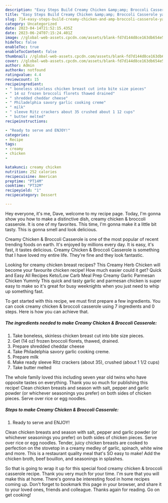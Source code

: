 ```yaml
---
description: "Easy Steps Build Creamy Chicken &amp;amp; Broccoli Casserole yang Very Delicious"
title: "Easy Steps Build Creamy Chicken &amp;amp; Broccoli Casserole yang Very Delicious"
slug: 714-easy-steps-build-creamy-chicken-and-amp-broccoli-casserole-yang-very-delicious
category: Uncategorized
date: 2023-04-14T21:52:15.435Z
date: 2023-06-24T07:15:24.401Z
image: //global-web-assets.cpcdn.com/assets/blank-fd7d144d8ce163db654e5a02c40b08a2775adb7897d16e4062681dc7e1b2800f.png
hideToc: false
enableToc: true
enableTocContent: false
thumbnail: //global-web-assets.cpcdn.com/assets/blank-fd7d144d8ce163db654e5a02c40b08a2775adb7897d16e4062681dc7e1b2800f.png
cover: //global-web-assets.cpcdn.com/assets/blank-fd7d144d8ce163db654e5a02c40b08a2775adb7897d16e4062681dc7e1b2800f.png
author: Admin
authorAv: notfound
ratingvalue: 4.4
reviewcount: 15
recipeingredient:
- " boneless skinless chicken breast cut into bite size pieces"
- " 14 oz frozen broccoli florets thawed drained"
- " shredded cheddar cheese"
- " Philadelphia savory garlic cooking creme"
- " milk"
- " sleeve Ritz crackers about 35 crushed about 1 12 cups"
- " butter melted"
recipeinstructions:

- "Ready to serve and ENJOY!"
categories:
- Recipe
tags:
- creamy
- chicken
- 

katakunci: creamy chicken  
nutrition: 252 calories
recipecuisine: American
preptime: "PT14M"
cooktime: "PT32M"
recipeyield: "1"
recipecategory: Dessert

---
```



Hey everyone, it's me, Dave, welcome to my recipe page. Today, I'm gonna show you how to make a distinctive dish, creamy chicken &amp; broccoli casserole. It is one of my favorites. This time, I'm gonna make it a little bit tasty. This is gonna smell and look delicious.

Creamy Chicken &amp; Broccoli Casserole is one of the most popular of recent trending foods on earth. It's enjoyed by millions every day. It is easy, it's fast, it tastes delicious. Creamy Chicken &amp; Broccoli Casserole is something that I have loved my entire life. They're fine and they look fantastic.

Looking for creamy chicken breast recipes? This Creamy Herb Chicken will become your favourite chicken recipe! How much easier could it get? Quick and Easy All Recipes Keto/Low Carb Meal Prep Creamy Garlic Parmesan Chicken Yummly This quick and tasty garlic and parmesan chicken is super easy to make so it&#39;s great for busy weeknights when you just need to whip up something fast.


To get started with this recipe, we must first prepare a few ingredients. You can cook creamy chicken &amp; broccoli casserole using 7 ingredients and 0 steps. Here is how you can achieve that.

<!--inarticleads1-->

##### The ingredients needed to make Creamy Chicken &amp; Broccoli Casserole:

1. Take  boneless, skinless chicken breast cut into bite size pieces.
1. Get  (14 oz) frozen broccoli florets, thawed, drained.
1. Prepare  shredded cheddar cheese
1. Take  Philadelphia savory garlic cooking creme.
1. Prepare  milk
1. Make ready  sleeve Ritz crackers (about 35), crushed (about 1 1/2 cups)
1. Take  butter melted


The whole family loved this including seven year old twins who have opposite tastes on everything. Thank you so much for publishing this recipe! Clean chicken breasts and season with salt, pepper and garlic powder (or whichever seasonings you prefer) on both sides of chicken pieces. Serve over rice or egg noodles. 

<!--inarticleads2-->

##### Steps to make Creamy Chicken &amp; Broccoli Casserole:


1. Ready to serve and ENJOY!

Clean chicken breasts and season with salt, pepper and garlic powder (or whichever seasonings you prefer) on both sides of chicken pieces. Serve over rice or egg noodles. Tender, juicy chicken breasts are cooked to perfection on the stovetop in a creamy medley of garlic, spinach, white wine and more. This is a restaurant quality meal that&#39;s SO easy to make! Add the chicken broth, beef bouillon, and seasonings in splashes. 

So that is going to wrap it up for this special food creamy chicken &amp; broccoli casserole recipe. Thank you very much for your time. I'm sure that you will make this at home. There's gonna be interesting food in home recipes coming up. Don't forget to bookmark this page in your browser, and share it to your loved ones, friends and colleague. Thanks again for reading. Go on get cooking!
